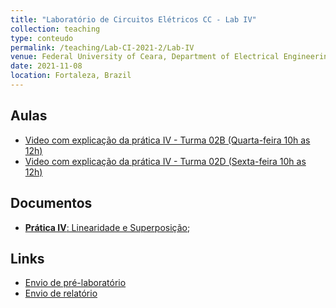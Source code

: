 ```yaml
---
title: "Laboratório de Circuitos Elétricos CC - Lab IV"
collection: teaching
type: conteudo
permalink: /teaching/Lab-CI-2021-2/Lab-IV
venue: Federal University of Ceara, Department of Electrical Engineering
date: 2021-11-08
location: Fortaleza, Brazil
---
```


## Aulas
- [Video com explicação da prática IV - Turma 02B (Quarta-feira 10h as 12h)](https://drive.google.com/file/d/1Obq_1H0j3lxhmheouYFzvccs819-7UEP/view?usp=drivesdk)
- [Video com explicação da prática IV - Turma 02D (Sexta-feira 10h as 12h)](https://drive.google.com/file/d/1fz8bDGXImAO9MtUKhtkaW8QmBNRQIXum/view?usp=drivesdk)

## Documentos
- [**Prática IV**: Linearidade e Superposição](https://docs.google.com/document/d/1E5dvTWUIjrD_n5eNfCBa5p1-mW95t440/edit?usp=drivesdk&ouid=115037078425068686312&rtpof=true&sd=true);

## Links
- [Envio de pré-laboratório](https://forms.gle/6xqhaAQJniduDvAd7)
- [Envio de relatório](https://forms.gle/aB2qLDfp7KFMzpG46)
